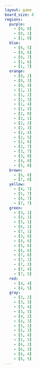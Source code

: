 ```yaml
---
layout: game
board_size: 8
regions:
  purple:
    - [0, 0]
    - [0, 1]
    - [1, 0]
  blue:
    - [0, 5]
    - [0, 6]
    - [0, 7]
    - [1, 6]
    - [1, 7]
  orange:
    - [0, 2]
    - [0, 3]
    - [0, 4]
    - [1, 1]
    - [1, 2]
    - [1, 3]
    - [1, 4]
    - [1, 5]
    - [2, 0]
    - [2, 1]
    - [2, 2]
    - [2, 3]
    - [2, 4]
    - [2, 5]
    - [2, 6]
    - [2, 7]
    - [3, 7]
    - [3, 0]
    - [4, 0]
    - [5, 0]
  brown:
    - [6, 0]
    - [7, 0]
  yellow:
    - [4, 7]
    - [5, 7]
    - [6, 7]
    - [7, 7]
  green:
    - [3, 1]
    - [4, 1]
    - [5, 1]
    - [6, 1]
    - [7, 1]
    - [3, 6]
    - [4, 6]
    - [5, 6]
    - [6, 6]
    - [7, 6]
    - [7, 2]
    - [7, 3]
    - [7, 4]
    - [7, 5]
  red:
    - [4, 4]
    - [4, 5]
  gray:
    - [3, 2]
    - [3, 3]
    - [3, 4]
    - [3, 5]
    - [4, 2]
    - [4, 3]
    - [5, 2]
    - [5, 3]
    - [5, 4]
    - [5, 5]
    - [6, 2]
    - [6, 3]
    - [6, 4]
    - [6, 5]
---
```

<script>
    const boardSize = {{ page.board_size }};
    const regions = {{ page.regions | jsonify }};
</script>
<script src="/assets/js/script.js"></script>